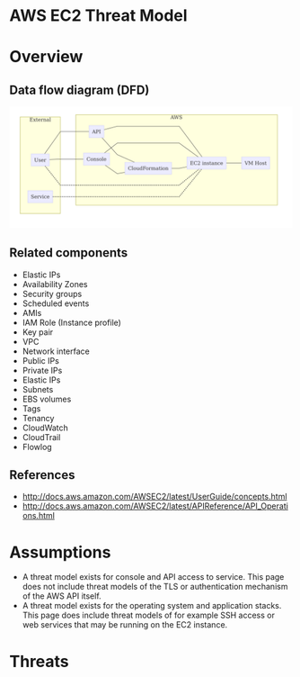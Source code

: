 # AWS EC2 Threat Model

# Overview

## Data flow diagram (DFD)

![DFD](dfd.mmd.png)

## Related components

* Elastic IPs
* Availability Zones
* Security groups
* Scheduled events
* AMIs
* IAM Role (Instance profile)
* Key pair
* VPC
* Network interface
* Public IPs
* Private IPs
* Elastic IPs
* Subnets
* EBS volumes
* Tags
* Tenancy
* CloudWatch
* CloudTrail
* Flowlog

## References

* http://docs.aws.amazon.com/AWSEC2/latest/UserGuide/concepts.html
* http://docs.aws.amazon.com/AWSEC2/latest/APIReference/API_Operations.html

# Assumptions

* A threat model exists for console and API access to service. This page does not include threat models of the TLS or authentication mechanism of the AWS API itself.
* A threat model exists for the operating system and application stacks. This page does include threat models of for example SSH access or web services that may be running on the EC2 instance.

# Threats
